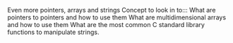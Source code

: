Even more pointers, arrays and strings
Concept to look in to:::
What are pointers to pointers and how to use them
What are multidimensional arrays and how to use them
What are the most common C standard library functions to manipulate strings.
